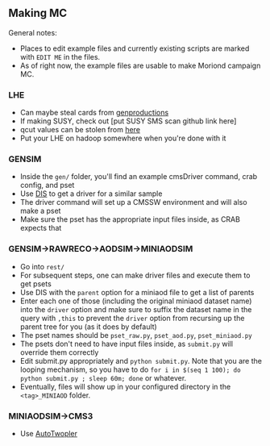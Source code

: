 
## Making MC

General notes:
* Places to edit example files and currently existing scripts are marked with `EDIT ME` in the files.
* As of right now, the example files are usable to make Moriond campaign MC.

### LHE
* Can maybe steal cards from [genproductions](https://github.com/cms-sw/genproductions/tree/master/python/ThirteenTeV)
* If making SUSY, check out [put SUSY SMS scan github link here]
* qcut values can be stolen from [here](https://docs.google.com/spreadsheets/d/1fsHXGf6s7sIm_8PWaoVermlN1Q9mEtCM-1mTxqz4X7k/edit#gid=0)
* Put your LHE on hadoop somewhere when you're done with it

### GENSIM
* Inside the `gen/` folder, you'll find an example cmsDriver command, crab config, and pset
* Use [DIS](http://uaf-10.t2.ucsd.edu/~namin/makers/test_disMaker/?query=%2FTTZToLL_M-1to10_TuneCUETP8M1_13TeV-madgraphMLM-pythia8%2FRunIISummer16MiniAODv2-80X_mcRun2_asymptotic_2016_TrancheIV_v6-v1%2FMINIAODSIM&type=driver&short=short) to get a driver for a similar sample
* The driver command will set up a CMSSW environment and will also make a pset
* Make sure the pset has the appropriate input files inside, as CRAB expects that

### GENSIM->RAWRECO->AODSIM->MINIAODSIM
* Go into `rest/`
* For subsequent steps, one can make driver files and execute them to get psets
* Use DIS with the `parent` option for a miniaod file to get a list of parents
* Enter each one of those (including the original miniaod dataset name) into the `driver` option and make sure to suffix the dataset name in the query with `,this` to prevent the `driver` option from recursing up the parent tree for you (as it does by default)
* The pset names should be `pset_raw.py`, `pset_aod.py`, `pset_miniaod.py`
* The psets don't need to have input files inside, as `submit.py` will override them correctly
* Edit submit.py appropriately and `python submit.py`. Note that you are the looping mechanism, so you have to do `for i in $(seq 1 100); do python submit.py ; sleep 60m; done` or whatever.
* Eventually, files will show up in your configured directory in the `<tag>_MINIAOD` folder.


### MINIAODSIM->CMS3
* Use [AutoTwopler](https://github.com/cmstas/NtupleTools/tree/master/AutoTwopler)

